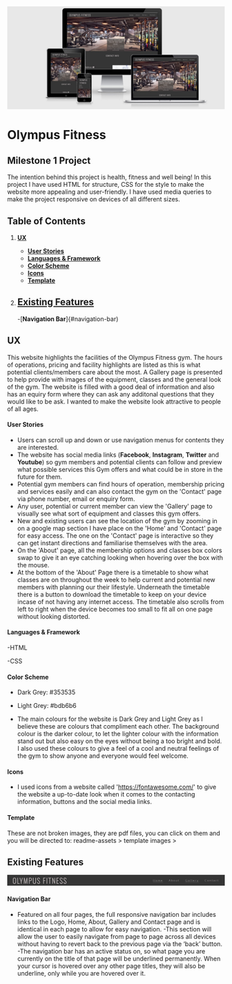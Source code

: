 <img src="https://github.com/AntonyDavidTroy/OlympusFitness/blob/master/readme-assets/images/preview-on-all-devices.jpg">

# Olympus Fitness

## Milestone 1 Project

The intention behind this project is health, fitness and well being! In this project I have used HTML for structure, CSS for the style to make the website more appealing and user-friendly. I have used media queries to make the project responsive on devices of all different sizes.

## Table of Contents
1. [**UX**](#ux)
    - [**User Stories**](#user-stories)
    - [**Languages & Framework**](#languages-&-framework)
    - [**Color Scheme**](#color-scheme)
    - [**Icons**](#icons)
    - [**Template**](#template)

2. ## [**Existing Features**](#existing-features)
    -[**Navigation Bar**]{#navigation-bar)


## UX

This website highlights the facilities of the Olympus Fitness gym. The hours of operations, pricing and facility highlights are listed as this is what potential clients/members care about the most. A Gallery page is presented to help provide with images of the equipment, classes and  the general look of the gym. The website is filled with a good deal of information and also has an equiry form where they can ask any additonal questions that they would like to be ask. I wanted to make the website look attractive to people of all ages.

#### User Stories

- Users can scroll up and down or use navigation menus for contents they are interested.
- The website has social media links (**Facebook**, **Instagram**, **Twitter** and **Youtube**) so gym members and potential clients can follow and preview what possible services this Gym offers and what could be in store in the future for them.
- Potential gym members can find hours of operation, membership pricing and services easily and can also contact the gym on the 'Contact' page via phone number, email or enquiry form.
- Any user, potential or current member can view the 'Gallery' page to visually see what sort of equipment and classes this gym offers.
- New and existing users can see the location of the gym by zooming in on a google map section I have place on the 'Home' and 'Contact' page for easy access. The one on the 'Contact' page is interactive so they can get instant directions and familiarise themselves with the area.
- On the 'About' page, all the membership options and classes box colors swap to give it an eye catching looking when hovering over the box with the mouse.
- At the bottom of the 'About' Page there is a timetable to show what classes are on throughout the week to help current and potential new members with planning our their lifestyle. Underneath the timetable there is a button to download the timetable to keep on your device incase of not having any internet access. The timetable also scrolls from left to right when the device becomes too small to fit all on one page without looking distorted.


#### Languages & Framework

   -HTML
   
   -CSS

#### Color Scheme

   - Dark Grey: #353535
   - Light Grey: #bdb6b6
   
   - The main colours for the website is Dark Grey and Light Grey as I believe these are colours that compliment each other. The background colour is the darker colour, to let the lighter colour with the information stand out but also easy on the eyes without being a too bright and bold. I also used these colours to give a feel of a cool and neutral feelings of the gym to show anyone and everyone would feel welcome.

#### Icons

   - I used icons from a website called 'https://fontawesome.com/' to give the website a up-to-date look when it comes to the contacting information, buttons and the social media links.




















#### Template

These are not broken images, they are pdf files, you can click on them and you will be directed to: readme-assets > template images >


## Existing Features

<img src="https://github.com/AntonyDavidTroy/OlympusFitness/blob/master/readme-assets/images/nav-bar.jpg">

#### Navigation Bar

   - Featured on all four pages, the full responsive navigation bar includes links to the Logo, Home, About, Gallery and Contact page and is identical in each page to allow for easy navigation.
   -This section will allow the user to easily navigate from page to page across all devices without having to revert back to the previous page via the ‘back’ button.
   -The navigation bar has an active status on, so what page you are currently on the title of that page will be underlined permanently. When your cursor is hovered over any other page titles, they will also be underline, only while you are hovered over it.
   








